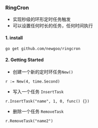 ### RingCron

- 实现秒级的环形定时任务触发
- 可以设置任何时长的任务，任何时间执行 

#### 1. install 
```swagger codegen
go get github.com/newgoo/ringcron
```

#### 2. Getting Started
* 创建一个新的定时环任务`New()`
```swagger codegen
r := New(4, time.Second)
```
* 写入一个任务 `InsertTask`
```
r.InsertTask("name", 1, 0, func() {})
```
* 删除一个任务 `RemoveTask`
```
r.RemoveTask("name2")
```

